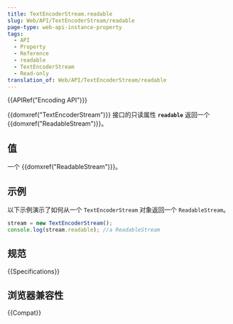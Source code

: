 ```yaml
---
title: TextEncoderStream.readable
slug: Web/API/TextEncoderStream/readable
page-type: web-api-instance-property
tags:
  - API
  - Property
  - Reference
  - readable
  - TextEncoderStream
  - Read-only
translation_of: Web/API/TextEncoderStream/readable
---
```

{{APIRef("Encoding API")}}

{{domxref("TextEncoderStream")}} 接口的只读属性 **`readable`** 返回一个 {{domxref("ReadableStream")}}。

## 值

一个 {{domxref("ReadableStream")}}。

## 示例

以下示例演示了如何从一个 `TextEncoderStream` 对象返回一个 `ReadableStream`。

```js
stream = new TextEncoderStream();
console.log(stream.readable); //a ReadableStream
```

## 规范

{{Specifications}}

## 浏览器兼容性

{{Compat}}
